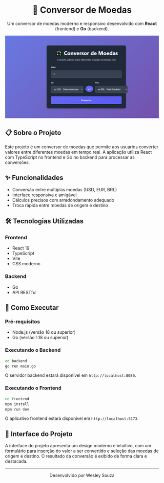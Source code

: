 <div align="center">
  <h1>💱 Conversor de Moedas</h1>
  <p>Um conversor de moedas moderno e responsivo desenvolvido com <b>React</b> (frontend) e <b>Go</b> (backend).</p>
  <img src="frontend/screenshots/Conversor.png" alt="Interface do Conversor de Moedas" width="600">
</div>

## 📋 Sobre o Projeto

Este projeto é um conversor de moedas que permite aos usuários converter valores entre diferentes moedas em tempo real. A aplicação utiliza React com TypeScript no frontend e Go no backend para processar as conversões.

## ✨ Funcionalidades

- Conversão entre múltiplas moedas (USD, EUR, BRL)
- Interface responsiva e amigável
- Cálculos precisos com arredondamento adequado
- Troca rápida entre moedas de origem e destino

## 🛠️ Tecnologias Utilizadas

### Frontend
- React 19
- TypeScript
- Vite
- CSS moderno

### Backend
- Go
- API RESTful

## 🚀 Como Executar

### Pré-requisitos
- Node.js (versão 18 ou superior)
- Go (versão 1.18 ou superior)

### Executando o Backend

```bash
cd backend
go run main.go
```

O servidor backend estará disponível em `http://localhost:8080`.

### Executando o Frontend

```bash
cd frontend
npm install
npm run dev
```

O aplicativo frontend estará disponível em `http://localhost:5173`.

## 📱 Interface do Projeto

A interface do projeto apresenta um design moderno e intuitivo, com um formulário para inserção do valor a ser convertido e seleção das moedas de origem e destino. O resultado da conversão é exibido de forma clara e destacada.



---

<div align="center">
  <p>Desenvolvido por Wesley Souza</p>
</div>
